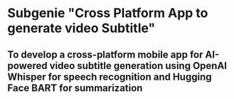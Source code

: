 # Subgenie "Cross Platform App to generate video Subtitle"


##  To develop a cross-platform mobile app for AI-powered video subtitle generation using OpenAI Whisper for speech recognition and Hugging Face BART for summarization 



